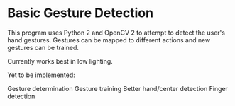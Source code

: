 Basic Gesture Detection
===========

This program uses Python 2 and OpenCV 2 to attempt to detect the user's hand gestures. Gestures can be mapped to different actions and new gestures can be trained.

Currently works best in low lighting.

Yet to be implemented:

Gesture determination
Gesture training
Better hand/center detection
Finger detection
